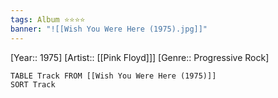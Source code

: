 ```yaml
---
tags: Album ⭐⭐⭐⭐️
banner: "![[Wish You Were Here (1975).jpg]]"
---
```

[Year:: 1975]
[Artist:: [[Pink Floyd]]]
[Genre:: Progressive Rock]
```dataview
TABLE Track FROM [[Wish You Were Here (1975)]]
SORT Track
```

